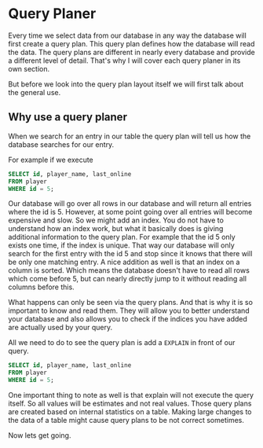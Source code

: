 # Query Planer

Every time we select data from our database in any way the database will first create a query plan.
This query plan defines how the database will read the data.
The query plans are different in nearly every database and provide a different level of detail.
That's why I will cover each query planer in its own section.

But before we look into the query plan layout itself we will first talk about the general use.

## Why use a query planer

When we search for an entry in our table the query plan will tell us how the database searches for our entry.

For example if we execute

```sql
SELECT id, player_name, last_online
FROM player
WHERE id = 5;
```

Our database will go over all rows in our database and will return all entries where the id is 5.
However, at some point going over all entries will become expensive and slow.
So we might add an index.
You do not have to understand how an index work, but what it basically does is giving additional information to the query plan.
For example that the id 5 only exists one time, if the index is unique.
That way our database will only search for the first entry with the id 5 and stop since it knows that there will be only one matching entry.
A nice addition as well is that an index on a column is sorted.
Which means the database doesn't have to read all rows which come before 5, but can nearly directly jump to it without reading all columns before this.

What happens can only be seen via the query plans.
And that is why it is so important to know and read them.
They will allow you to better understand your database and also allows you to check if the indices you have added are actually used by your query.

All we need to do to see the query plan is add a `EXPLAIN` in front of our query.

```sql
SELECT id, player_name, last_online
FROM player
WHERE id = 5;
```

One important thing to note as well is that explain will not execute the query itself.
So all values will be 
estimates and not real values.
Those query plans are created based on internal statistics on a table.
Making large changes to the data of a table might cause query plans to be not correct sometimes.

Now lets get going.
